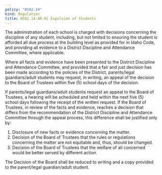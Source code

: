 ```yaml
---
policy: "0502.14"
kind: Regulation
title: 0502.14-AR-01 Expulsion of Students
---
```


The administration of each school is charged with decisions concerning the discipline of any student, including, but not limited to ensuring the student is afforded all due process at the building level as provided for in Idaho Code, and providing all evidence to a District Discipline and Attendance Committee, where applicable.

Where all facts and evidence have been presented to the District Discipline and Attendance Committee, and provided that a fair and just decision has been made according to the policies of the District, parents/legal guardians/adult students may request, in writing, an appeal of the decision to the Board of Trustees within five (5) school days of the decision.

If parents/legal guardians/adult students request an appeal to the Board of Trustees, a hearing will be scheduled and held within the next five (5) school days following the receipt of the written request. If the Board of Trustees, in review of the facts and evidence, reaches a decision that differs from the recommendation of the District Discipline and Attendance Committee through the appeal process, this difference shall be justified only by:

1. Disclosure of new facts or evidence concerning the matter.
2. Decision of the Board of Trustees that the rules or regulations concerning the matter are not equitable and, thus, should be changed.
3. Decision of the Board of Trustees that the welfare of all concerned would be better served by different action.

The Decision of the Board shall be reduced to writing and a copy provided to the parent/legal guardian/adult student.
